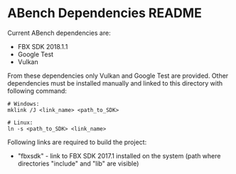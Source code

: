 ABench Dependencies README
==========================

Current ABench dependencies are:

* FBX SDK 2018.1.1
* Google Test
* Vulkan


From these dependencies only Vulkan and Google Test are provided. Other dependencies must be installed manually and linked to this directory with following command:

```
# Windows:
mklink /J <link_name> <path_to_SDK>

# Linux:
ln -s <path_to_SDK> <link_name>
```

Following links are required to build the project:

* "fbxsdk" - link to FBX SDK 2017.1 installed on the system (path where directories "include" and "lib" are visible)
